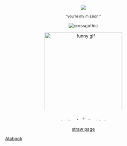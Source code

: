 <p align="center">
  <sub></sub>
</p>
<p align="center">
  <img src=https://media.discordapp.net/attachments/1082038284236095539/1395535198724296735/Register_-_Login.gif?ex=687accef&is=68797b6f&hm=f077422270d5bb997814689c287da7e20982b410ffaee71cd39adfa94bf58712&="alt="funny gif" />
</p>
<p align="center">
  <sub>"you're my mission."</sub>
  

<p align="center"> <img src="https://komarev.com/ghpvc/?username=crossgothic&label=Profile%20views&color=000000&style=flat" alt="crossgothic" /> </p>


<p align="center">
  <img src=https://64.media.tumblr.com/51bde53c9332aa9dd5d78f3e2787f9de/b1701af0a1435f1a-96/s250x400/231a9a72c1fd1e49c443816d0fc12d47e8a37e5e.gifv width="250" alt="funny gif" />
</p>
<p align="center">𓈒⠀𓂃⠀⠀˖⠀𓇬⠀˖⠀⠀𓂃⠀𓈒
     </p>
<p align="center">
  <a href="https://comicgothic.straw.page" style="text-decoration: underline;">straw page</a>
</p>
<!-- Right-aligned underlined link -->
<p align="left">
  <a href="https://crossgothic.atabook.org" style="text-decoration: underline;">Atabook</a>
</p>
